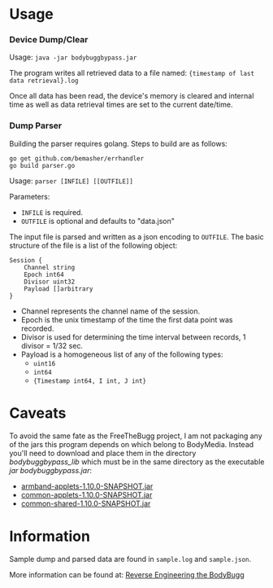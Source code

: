 # Usage

### Device Dump/Clear
Usage: `java -jar bodybuggbypass.jar`

The program writes all retrieved data to a file named: `{timestamp of last data retrieval}.log`

Once all data has been read, the device's memory is cleared and internal time as well as data retrieval times are set to the current date/time.

### Dump Parser
Building the parser requires golang. Steps to build are as follows:

	go get github.com/bemasher/errhandler
	go build parser.go

Usage: `parser [INFILE] [[OUTFILE]]`

Parameters:

  * `INFILE` is required.
  * `OUTFILE` is optional and defaults to "data.json"

The input file is parsed and written as a json encoding to `OUTFILE`. The basic structure of the file is a list of the following object:

	Session {
		Channel string
		Epoch int64
		Divisor uint32
		Payload []arbitrary
	}

  * Channel represents the channel name of the session.
  * Epoch is the unix timestamp of the time the first data point was recorded.
  * Divisor is used for determining the time interval between records, 1 divisor = 1/32 sec.
  * Payload is a homogeneous list of any of the following types:
    * `uint16`
    * `int64`
    * `{Timestamp int64, I int, J int}`

# Caveats

To avoid the same fate as the FreeTheBugg project, I am not packaging any of the jars this program depends on which belong to BodyMedia. Instead you'll need to download and place them in the directory *bodybuggbypass_lib* which must be in the same directory as the executable *jar bodybuggbypass.jar*:

  * [armband-applets-1.10.0-SNAPSHOT.jar](http://application.bodybugg.com/bodybugg/files/static/install/armband-applets-1.10.0-SNAPSHOT.jar)
  * [common-applets-1.10.0-SNAPSHOT.jar](http://application.bodybugg.com/bodybugg/files/static/install/common-applets-1.10.0-SNAPSHOT.jar)
  * [common-shared-1.10.0-SNAPSHOT.jar](http://application.bodybugg.com/bodybugg/files/static/install/common-shared-1.10.0-SNAPSHOT.jar)

# Information
Sample dump and parsed data are found in `sample.log` and `sample.json`.

More information can be found at: [Reverse Engineering the BodyBugg](http://www.bemasher.net/archives/1130)